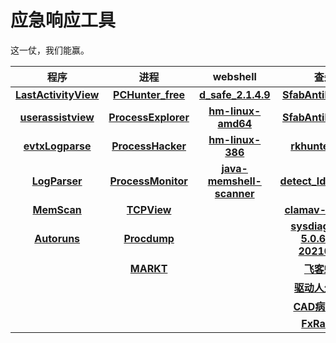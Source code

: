 # 应急响应工具

这一仗，我们能赢。

| 程序                                                         | 进程                                                         | webshell                                                     | 查杀                                                         | 其他 |
| :----------------------------------------------------------: | :----------------------------------------------------------: | :----------------------------------------------------------: | :----------------------------------------------------------: | :--: |
| [**LastActivityView**](https://objectstorage.ap-osaka-1.oraclecloud.com/n/axp5ukkulrko/b/M78tools/o/LastActivityView.zip) | [**PCHunter_free**](https://park74110.github.io/PCHunter_free.zip) | [**d_safe_2.1.4.9**](https://park74110.github.io/d_safe_2.1.4.9.zip) | [**SfabAntiBot_X86**](https://edr.sangfor.com.cn/api/download/SfabAntiBot_X86.7z) | [**busybox**](https://park74110.github.io/busybox) |
| [**userassistview**](https://objectstorage.ap-osaka-1.oraclecloud.com/n/axp5ukkulrko/b/M78tools/o/userassistview.zip) | [**ProcessExplorer**](https://park74110.github.io/ProcessExplorer.zip) | [**hm-linux-amd64**](http://dl.shellpub.com/hm/latest/hm-linux-amd64.tgz) | [**SfabAntiBot_X64**](https://edr.sangfor.com.cn/api/download/SfabAntiBot_X64.7z) | [**Everything-1.4.1.935.x64**](https://objectstorage.ap-osaka-1.oraclecloud.com/n/axp5ukkulrko/b/M78tools/o/Everything-1.4.1.935.x64.zip) |
| [**evtxLogparse**](https://park74110.github.io/evtxLogparse1.1.rar) | [**ProcessHacker**](https://objectstorage.ap-osaka-1.oraclecloud.com/n/axp5ukkulrko/b/M78tools/o/ProcessHacker.zip) | [**hm-linux-386**](http://dl.shellpub.com/hm/latest/hm-linux-386.tgz) | [**rkhunter1.4.6**](https://nchc.dl.sourceforge.net/project/rkhunter/rkhunter/1.4.6/rkhunter-1.4.6.tar.gz) | [**winrar**](https://park74110.github.io/winrar.zip) |
| [**LogParser**](https://park74110.github.io/LogParser.zip)   | [**ProcessMonitor**](https://park74110.github.io/ProcessMonitor.zip) | [**java-memshell-scanner**](https://park74110.github.io/java-memshell-scanner-master.zip) | [**detect_ld_preload**](https://park74110.github.io/detect_ld_preload-master.zip) | [**pshell**](https://park74110.github.io/pshell.zip) |
| [**MemScan**](https://park74110.github.io/MemScan.zip)       | [**TCPView**](https://park74110.github.io/TCPView.zip) |                                                              | [**clamav-0.103.2**](http://www.clamav.net/downloads/production/clamav-0.103.2.tar.gz) | [**MRH_HW_V1.1**](https://objectstorage.ap-osaka-1.oraclecloud.com/n/axp5ukkulrko/b/M78tools/o/MRH_HW_V1.1.zip) |
| [**Autoruns**](https://objectstorage.ap-osaka-1.oraclecloud.com/n/axp5ukkulrko/b/M78tools/o/Autoruns.zip) | [**Procdump**](https://park74110.github.io/Procdump.zip) ||[**sysdiag-full-5.0.60.1-20210513**](https://down5.huorong.cn/sysdiag-full-5.0.60.1-20210513.exe)|[**MMH1.3**](https://objectstorage.ap-osaka-1.oraclecloud.com/n/axp5ukkulrko/b/M78tools/o/MMH1_3.zip)|
| | [**MARKT**](https://park74110.github.io/MARKT.zip) ||[**飞客蠕虫**](https://park74110.github.io/feike.zip)|[**Ransomware_info**](https://park74110.github.io/Ransomware_info.zip)|
| | ||[**驱动人生专杀**](https://park74110.github.io/驱动人生专杀3.6.5.zip)|[**CyberChef**](https://park74110.github.io/decoder)|
| | ||[**CAD病毒专杀**](https://park74110.github.io/筑原CAD病毒专杀V3.1.exe.zip)|[**editor.md**](https://park74110.github.io/editor.md)|
| | ||[**FxRamnit**](https://park74110.github.io/FxRamnit.zip)|[**toybox**](https://park74110.github.io/toybox)|
